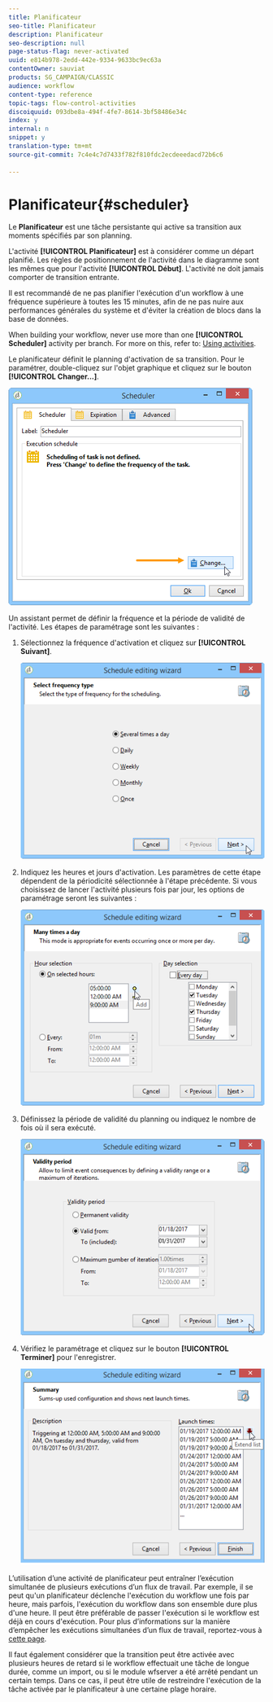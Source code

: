 ```yaml
---
title: Planificateur
seo-title: Planificateur
description: Planificateur
seo-description: null
page-status-flag: never-activated
uuid: e814b978-2edd-442e-9334-9633bc9ec63a
contentOwner: sauviat
products: SG_CAMPAIGN/CLASSIC
audience: workflow
content-type: reference
topic-tags: flow-control-activities
discoiquuid: 093dbe8a-494f-4fe7-8614-3bf58486e34c
index: y
internal: n
snippet: y
translation-type: tm+mt
source-git-commit: 7c4e4c7d7433f782f810fdc2ecdeeedacd72b6c6

---
```



# Planificateur{#scheduler}

Le **Planificateur** est une tâche persistante qui active sa transition aux moments spécifiés par son planning.

L&#39;activité **[!UICONTROL Planificateur]** est à considérer comme un départ planifié. Les règles de positionnement de l&#39;activité dans le diagramme sont les mêmes que pour l&#39;activité **[!UICONTROL Début]**. L&#39;activité ne doit jamais comporter de transition entrante.

Il est recommandé de ne pas planifier l&#39;exécution d&#39;un workflow à une fréquence supérieure à toutes les 15 minutes, afin de ne pas nuire aux performances générales du système et d&#39;éviter la création de blocs dans la base de données.

When building your workflow, never use more than one **[!UICONTROL Scheduler]** activity per branch. For more on this, refer to: [Using activities](../../workflow/using/workflow-best-practices.md#using-activities).

Le planificateur définit le planning d&#39;activation de sa transition. Pour le paramétrer, double-cliquez sur l&#39;objet graphique et cliquez sur le bouton **[!UICONTROL Changer...]**.

![](assets/s_user_segmentation_scheduler.png)

Un assistant permet de définir la fréquence et la période de validité de l&#39;activité. Les étapes de paramétrage sont les suivantes :

1. Sélectionnez la fréquence d&#39;activation et cliquez sur **[!UICONTROL Suivant]**.

   ![](assets/s_user_segmentation_scheduler2.png)

1. Indiquez les heures et jours d&#39;activation. Les paramètres de cette étape dépendent de la périodicité sélectionnée à l&#39;étape précédente. Si vous choisissez de lancer l&#39;activité plusieurs fois par jour, les options de paramétrage seront les suivantes :

   ![](assets/s_user_segmentation_scheduler3.png)

1. Définissez la période de validité du planning ou indiquez le nombre de fois où il sera exécuté.

   ![](assets/s_user_segmentation_scheduler4.png)

1. Vérifiez le paramétrage et cliquez sur le bouton **[!UICONTROL Terminer]** pour l&#39;enregistrer.

   ![](assets/s_user_segmentation_scheduler5.png)

L’utilisation d’une activité de planificateur peut entraîner l’exécution simultanée de plusieurs exécutions d’un flux de travail. Par exemple, il se peut qu&#39;un planificateur déclenche l&#39;exécution du workflow une fois par heure, mais parfois, l&#39;exécution du workflow dans son ensemble dure plus d&#39;une heure. Il peut être préférable de passer l&#39;exécution si le workflow est déjà en cours d&#39;exécution. Pour plus d’informations sur la manière d’empêcher les exécutions simultanées d’un flux de travail, reportez-vous à [cette page](../../workflow/using/monitoring-workflow-execution.md#preventing-simultaneous-multiple-execution).

Il faut également considérer que la transition peut être activée avec plusieurs heures de retard si le workflow effectuait une tâche de longue durée, comme un import, ou si le module wfserver a été arrêté pendant un certain temps. Dans ce cas, il peut être utile de restreindre l&#39;exécution de la tâche activée par le planificateur à une certaine plage horaire.
